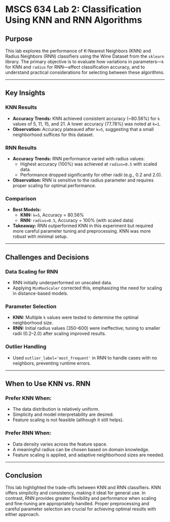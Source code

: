 # MSCS 634 Lab 2: Classification Using KNN and RNN Algorithms

## Purpose

This lab explores the performance of K-Nearest Neighbors (KNN) and Radius Neighbors (RNN) classifiers using the Wine Dataset from the `sklearn` library. The primary objective is to evaluate how variations in parameters—`k` for KNN and `radius` for RNN—affect classification accuracy, and to understand practical considerations for selecting between these algorithms.

---

## Key Insights

### KNN Results
- **Accuracy Trends:** KNN achieved consistent accuracy (~80.56%) for `k` values of 5, 11, 15, and 21. A lower accuracy (77.78%) was noted at `k=1`.
- **Observation:** Accuracy plateaued after `k=5`, suggesting that a small neighborhood suffices for this dataset.

### RNN Results
- **Accuracy Trends:** RNN performance varied with radius values:
  - Highest accuracy (100%) was achieved at `radius=0.5` with scaled data.
  - Performance dropped significantly for other radii (e.g., 0.2 and 2.0).
- **Observation:** RNN is sensitive to the radius parameter and requires proper scaling for optimal performance.

### Comparison
- **Best Models:**
  - **KNN:** `k=5`, Accuracy = 80.56%
  - **RNN:** `radius=0.5`, Accuracy = 100% (with scaled data)
- **Takeaway:** RNN outperformed KNN in this experiment but required more careful parameter tuning and preprocessing. KNN was more robust with minimal setup.

---

## Challenges and Decisions

### Data Scaling for RNN
- RNN initially underperformed on unscaled data.
- Applying `MinMaxScaler` corrected this, emphasizing the need for scaling in distance-based models.

### Parameter Selection
- **KNN:** Multiple `k` values were tested to determine the optimal neighborhood size.
- **RNN:** Initial radius values (350–600) were ineffective; tuning to smaller radii (0.2–2.0) after scaling improved results.

### Outlier Handling
- Used `outlier_label='most_frequent'` in RNN to handle cases with no neighbors, preventing runtime errors.

---

## When to Use KNN vs. RNN

### Prefer KNN When:
- The data distribution is relatively uniform.
- Simplicity and model interpretability are desired.
- Feature scaling is not feasible (although it still helps).

### Prefer RNN When:
- Data density varies across the feature space.
- A meaningful radius can be chosen based on domain knowledge.
- Feature scaling is applied, and adaptive neighborhood sizes are needed.

---

## Conclusion

This lab highlighted the trade-offs between KNN and RNN classifiers. KNN offers simplicity and consistency, making it ideal for general use. In contrast, RNN provides greater flexibility and performance when scaling and fine-tuning are appropriately handled. Proper preprocessing and careful parameter selection are crucial for achieving optimal results with either approach.

